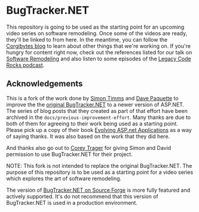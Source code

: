 # BugTracker.NET

This repository is going to be used as the starting point for an upcoming video series on software remodeling. Once some of the videos are ready, they'll be linked to from here. In the meantime, you can follow the [Corgibytes blog](http://corgibytes.com/blog/) to learn about other things that we're working on. If you're hungry for content right now, check out the references listed for our talk on [Software Remodeling](http://corgibytes.com/talks/#software-remodeling-resisting-the-rewrite-temptation) and also listen to some episodes of the [Legacy Code Rocks podcast](
https://itun.es/us/uieweb.c). 

## Acknowledgements

This is a fork of the work done by [Simon Timms](https://twitter.com/stimms) and [Dave Paquette](https://mobile.twitter.com/Dave_Paquette) to improve the the [original BugTracker.NET](http://ifdefined.com/bugtrackernet.html) to a newer version of ASP.NET. The series of blog posts that they created as part of that effort have been archived in the `docs/previous-improvement-effort`. Many thanks are due to both of them for agreeing to their work being used as a starting point. Please pick up a copy of their book [Evolving ASP.net Applications](https://leanpub.com/evolvinglegacyaspnetapplications) as a way of saying thanks. It was also based on the work that they did here.

And thanks also go out to [Corey Trager](http://ifdefined.com/www/) for giving Simon and David permission to use BugTracker.NET for their project. 

NOTE: This fork is not intended to replace the original BugTracker.NET. The purpose of this repository is to be used as a starting point for a video series which explores the art of software remodeling. 

The version of [BugTracker.NET on Source Forge](http://sourceforge.net/projects/btnet/) is more fully featured and actively supported. It's do not recommend that this version of BugTracker.NET is used in a production environment.
